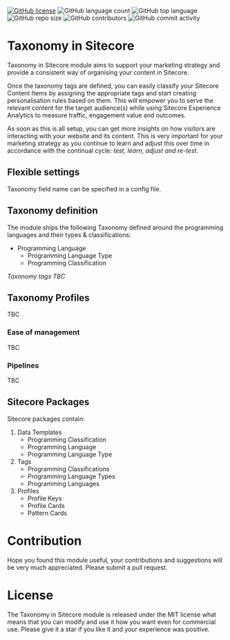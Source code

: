 [![GitHub license](https://img.shields.io/github/license/kate-orlova/taxonomy-in-sitecore.svg)](https://github.com/kate-orlova/taxonomy-in-sitecore/blob/master/LICENSE)
![GitHub language count](https://img.shields.io/github/languages/count/kate-orlova/taxonomy-in-sitecore.svg?style=flat)
![GitHub top language](https://img.shields.io/github/languages/top/kate-orlova/taxonomy-in-sitecore.svg?style=flat)
![GitHub repo size](https://img.shields.io/github/repo-size/kate-orlova/taxonomy-in-sitecore.svg?style=flat)
![GitHub contributors](https://img.shields.io/github/contributors/kate-orlova/taxonomy-in-sitecore)
![GitHub commit activity](https://img.shields.io/github/commit-activity/y/kate-orlova/taxonomy-in-sitecore)

# Taxonomy in Sitecore
Taxonomy in Sitecore module aims to support your marketing strategy and provide a consistent way of organising your content in Sitecore.

Once the taxonomy tags are defined, you can easily classify your Sitecore Content Items by assigning the appropriate tags and start creating personalisation rules based on them. This will empower you to serve the relevant content for the target audience(s) while using Sitecore Experience Analytics to measure traffic, engagement value and outcomes.

As soon as this is all setup, you can get more insights on how visitors are interacting with your website and its content. This is very important for your marketing strategy as you continue to learn and adjust this over time in accordance with the continual cycle: _test, learn, adjust and re-test_. 

## Flexible settings
Taxonomy field name can be specified in a config file.

## Taxonomy definition
The module ships the following Taxonomy defined around the programming languages and their types & classifications:

- Programming Language
     - Programming Language Type
     - Programming Classification

_Taxonomy tags TBC_

## Taxonomy Profiles
TBC

### Ease of management
TBC

### Pipelines
TBC

## Sitecore Packages
Sitecore packages contain:

1. Data Templates
   - Programming Classification
   - Programming Language
   - Programming Language Type
2. Tags
   - Programming Classifications
   - Programming Language Types
   - Programming Languages
3. Profiles
   - Profile Keys
   - Profile Cards
   - Pattern Cards

# Contribution
Hope you found this module useful, your contributions and suggestions will be very much appreciated. Please submit a pull request.

# License
The Taxonomy in Sitecore module is released under the MIT license what means that you can modify and use it how you want even for commercial use. Please give it a star if you like it and your experience was positive.
